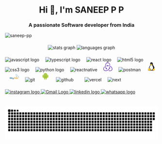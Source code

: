 <h1 align="center">Hi 👋, I'm SANEEP P P</h1>
<h3 align="center">A passionate Software developer from India</h3>
<p align="left"> <img src="https://komarev.com/ghpvc/?username=saneep-pp&label=Profile%20views&color=0e75b6&style=flat" alt="saneep-pp" /> </p>

###

<div align="center">
  <img src="https://github-readme-stats.vercel.app/api?username=saneep-pp&hide_title=false&hide_rank=false&show_icons=true&include_all_commits=true&count_private=true&disable_animations=false&theme=dracula&locale=en&hide_border=false" height="150" alt="stats graph" />
  <img src="https://github-readme-stats.vercel.app/api/top-langs?username=saneep-pp&locale=en&hide_title=false&layout=compact&card_width=320&langs_count=5&theme=dracula&hide_border=false" height="150" alt="languages graph" />
</div>

###


###

<div align="left">
  <img src="https://cdn.jsdelivr.net/gh/devicons/devicon/icons/javascript/javascript-original.svg" height="30" alt="javascript logo" />
  <img width="12" />
  <img src="https://cdn.jsdelivr.net/gh/devicons/devicon/icons/typescript/typescript-original.svg" height="30" alt="typescript logo" />
  <img width="12" />
  <img src="https://cdn.jsdelivr.net/gh/devicons/devicon/icons/react/react-original.svg" height="30" alt="react logo" />
  <img width="12" />
  <img src="https://cdn.jsdelivr.net/gh/devicons/devicon/icons/html5/html5-original.svg" height="30" alt="html5 logo" />
  <img width="12" />
  <img src="https://cdn.jsdelivr.net/gh/devicons/devicon/icons/css3/css3-original.svg" height="30" alt="css3 logo" />
  <img width="12" />
  <img src="https://cdn.jsdelivr.net/gh/devicons/devicon/icons/python/python-original.svg" height="30" alt="python logo" />
  <img width="12" />
  <img src="https://reactnative.dev/img/header_logo.svg" alt="reactnative" width="30" height="30" />
  <img width="12" />
  <img src="https://raw.githubusercontent.com/devicons/devicon/master/icons/redux/redux-original.svg" alt="redux" width="30" height="30" />
  <img width="12" />
  <img src="https://www.vectorlogo.zone/logos/getpostman/getpostman-icon.svg" alt="postman" width="30" height="30" />
  <img width="12" />
  <img src="https://raw.githubusercontent.com/devicons/devicon/master/icons/linux/linux-original.svg" alt="linux" width="30" height="30" />
  <img width="12" />
  <img src="https://raw.githubusercontent.com/devicons/devicon/master/icons/mysql/mysql-original-wordmark.svg" alt="mysql" width="30" height="30" />
  <img width="12" />
  <img src="https://www.vectorlogo.zone/logos/git-scm/git-scm-icon.svg" alt="git" width="30" height="30" />
  <img width="12" />
  <img src="https://raw.githubusercontent.com/devicons/devicon/master/icons/android/android-original-wordmark.svg" alt="android" width="30" height="30" />
    <img width="12" />
  <img src="https://skillicons.dev/icons?i=github" alt="github" width="30" height="30" />
    <img width="12" />
  <img width="12" />
  <img src="https://skillicons.dev/icons?i=vercel" alt="vercel" width="30" height="30" />
  <img width="12" />
  <img src="https://skillicons.dev/icons?i=next" alt="next" width="30" height="30" />

</div>

###

<div align="left">
  <a href="https://www.instagram.com/saneep_prince" target="_blank">
    <img src="https://img.shields.io/static/v1?message=Instagram&logo=instagram&label=&color=E4405F&logoColor=white&labelColor=&style=for-the-badge" height="35" alt="instagram logo" />
  </a>
<a href="mailto:saneepprince@gmail.com">
  <img src="https://img.shields.io/static/v1?message=Gmail&logo=gmail&label=&color=D14836&logoColor=white&labelColor=&style=for-the-badge" alt="Gmail Logo" height="35" />
</a>
  </a>
  <a href="https://www.linkedin.com/in/saneep-p-p" target="_blank">
    <img src="https://img.shields.io/static/v1?message=LinkedIn&logo=linkedin&label=&color=0077B5&logoColor=white&labelColor=&style=for-the-badge" height="35" alt="linkedin logo" />
  </a>
  <a href="https://api.whatsapp.com/send/?phone=%2B919747314758&text&type=phone_number&app_absent=0" target="_blank">
    <img src="https://img.shields.io/static/v1?message=WhatsApp&logo=whatsapp&label=&color=25D366&logoColor=white&labelColor=&style=for-the-badge" height="35" alt="whatsapp logo" />
  </a>
</div>

###

<br clear="both">

<div align="center">
<a href=#><img src="contributions.svg"></a>
</div>
